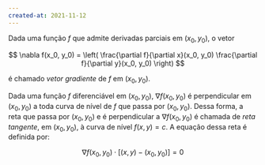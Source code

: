 ```yaml
---
created-at: 2021-11-12
---
```

Dada uma função $f$ que admite derivadas parciais em $(x_0, y_0)$, o vetor

$$
  \nabla f(x_0, y_0) = \left( \frac{\partial f}{\partial x}(x_0, y_0) \frac{\partial f}{\partial y}(x_0, y_0) \right)
$$

é chamado *vetor gradiente* de $f$ em $(x_0, y_0)$.

Dada uma função $f$ diferenciável em $(x_0, y_0)$, $\nabla f(x_0, y_0)$ é perpendicular em $(x_0, y_0)$ a toda curva de nível de $f$ que passa por $(x_0, y_0)$. Dessa forma, a reta que passa por $(x_0, y_0)$ e é perpendicular a $\nabla f(x_0, y_0)$ é chamada de *reta tangente*, em $(x_0, y_0)$, à curva de nível $f(x,y) = c$. A equação dessa reta é definida por:

$$
  \nabla f(x_0, y_0) \cdot \left[(x,y) - (x_0, y_0)\right] = 0
$$